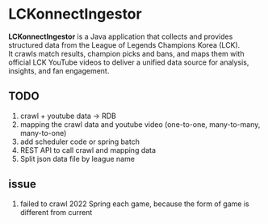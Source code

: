 # LCKonnectIngestor

**LCKonnectIngestor** is a Java application that collects and provides structured data from the League of Legends Champions Korea (LCK).  
It crawls match results, champion picks and bans, and maps them with official LCK YouTube videos to deliver a unified data source for analysis, insights, and fan engagement.

## TODO
1. crawl + youtube data -> RDB
2. mapping the crawl data and youtube video (one-to-one, many-to-many, many-to-one)
3. add scheduler code or spring batch
4. REST API to call crawl and mapping data
5. Split json data file by league name

## issue

1. failed to crawl 2022 Spring each game, because the form of game is different from current